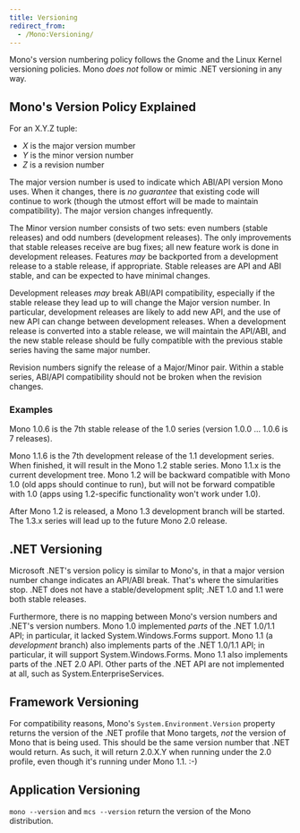 ```yaml
---
title: Versioning
redirect_from:
  - /Mono:Versioning/
---
```


Mono's version numbering policy follows the Gnome and the Linux Kernel versioning policies. Mono *does not* follow or mimic .NET versioning in any way.

Mono's Version Policy Explained
-------------------------------

For an X.Y.Z tuple:

-   *X* is the major version mumber
-   *Y* is the minor version number
-   *Z* is a revision number

The major version number is used to indicate which ABI/API version Mono uses. When it changes, there is *no guarantee* that existing code will continue to work (though the utmost effort will be made to maintain compatibility). The major version changes infrequently.

The Minor version number consists of two sets: even numbers (stable releases) and odd numbers (development releases). The only improvements that stable releases receive are bug fixes; all new feature work is done in development releases. Features *may* be backported from a development release to a stable release, if appropriate. Stable releases are API and ABI stable, and can be expected to have minimal changes.

Development releases *may* break ABI/API compatibility, especially if the stable release they lead up to will change the Major version number. In particular, development releases are likely to add new API, and the use of new API can change between development releases. When a development release is converted into a stable release, we will maintain the API/ABI, and the new stable release should be fully compatible with the previous stable series having the same major number.

Revision numbers signify the release of a Major/Minor pair. Within a stable series, ABI/API compatibility should not be broken when the revision changes.

### Examples

Mono 1.0.6 is the 7th stable release of the 1.0 series (version 1.0.0 ... 1.0.6 is 7 releases).

Mono 1.1.6 is the 7th development release of the 1.1 development series. When finished, it will result in the Mono 1.2 stable series. Mono 1.1.x is the current development tree. Mono 1.2 will be backward compatible with Mono 1.0 (old apps should continue to run), but will not be forward compatible with 1.0 (apps using 1.2-specific functionality won't work under 1.0).

After Mono 1.2 is released, a Mono 1.3 development branch will be started. The 1.3.x series will lead up to the future Mono 2.0 release.

.NET Versioning
---------------

Microsoft .NET's version policy is similar to Mono's, in that a major version number change indicates an API/ABI break. That's where the simularities stop. .NET does not have a stable/development split; .NET 1.0 and 1.1 were both stable releases.

Furthermore, there is no mapping between Mono's version numbers and .NET's version numbers. Mono 1.0 implemented *parts* of the .NET 1.0/1.1 API; in particular, it lacked System.Windows.Forms support. Mono 1.1 (a *development* branch) also implements parts of the .NET 1.0/1.1 API; in particular, it will support System.Windows.Forms. Mono 1.1 also implements parts of the .NET 2.0 API. Other parts of the .NET API are not implemented at all, such as System.EnterpriseServices.

Framework Versioning
--------------------

For compatibility reasons, Mono's `System.Environment.Version` property returns the version of the .NET profile that Mono targets, *not* the version of Mono that is being used. This should be the same version number that .NET would return. As such, it will return 2.0.X.Y when running under the 2.0 profile, even though it's running under Mono 1.1. :-)

Application Versioning
----------------------

`mono --version` and `mcs --version` return the version of the Mono distribution.
